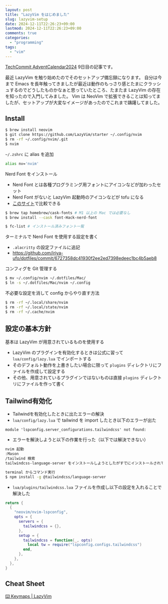 ```yaml
---
layout: post
title: "LazyVim をはじめました"
slug: lazyvim-setup
date: 2024-12-11T22:26:23+09:00
lastmod: 2024-12-11T22:26:23+09:00
comments: true
categories:
  - "programming"
tags:
  - "vim"
---
```


[TechCommit AdventCalendar2024](https://adventar.org/calendars/10584) 9日目の記事です。

最近 LazyVim を触り始めたのでそのセットアップ備忘録になります。
自分は今まで Emacs を長年触ってきましたが最近は動作のもっさり感とたまにクラッシュするのでどうしたものかなぁと思っていたところ、たまたま LazyVim の存在を知ったので入門してみました。
Vim は NeoVim で拡張できることは知ってましたが、セットアップが大変なイメージがあったのでこれまで躊躇してました。

## Install

```bash
$ brew install neovim
$ git clone https://github.com/LazyVim/starter ~/.config/nvim
$ rm -rf ~/.config/nvim/.git
$ nvim
```

`~/.zshrc` に alias を追加

```bash
alias nv='nvim'
```

Nerd Font をインストール

- Nerd Font とは各種プログラミング用フォントにアイコンなどが加わったセット
- Nerd Font がないと LazyVim 起動時のアイコンなどが tofu になる
- [このサイト](https://www.programmingfonts.org)で比較できる

```bash
$ brew tap homebrew/cask-fonts # M1 以上の Mac では必要なし
$ brew install --cask font-Hack-nerd-font

$ fc-list # インストール済みフォント一覧
```

ターミナルで Nerd Font を使用する設定を書く

- `.alacritty` の設定ファイルに追記
- https://github.com/iriya-ufo/dotfiles/commit/6727358dc41930f2ee2ed7398edeec1bc4b5aeb8

コンフィグを Git 管理する

```bash
$ mv ~/.config/nvim ~/.dotfiles/Mac/
$ ln -s ~/.dotfiles/Mac/nvim ~/.config
```

不必要な設定を消して config からやり直す方法

```bash
$ rm -rf ~/.local/share/nvim
$ rm -rf ~/.local/state/nvim
$ rm -rf ~/.cache/nvim
```

## 設定の基本方針

基本は LazyVim が用意されているものを使用する

- LazyVim のプラグインを有効化するときは公式に習って `lua/config/lazy.lua` でインポートする
- そのデフォルト動作を上書きしたい場合に限って `plugins` ディレクトリにファイルを作成して設定する
- その他、用意されているプラグインではないものは直接 `plugins` ディレクトリにファイルを作って書く

## Tailwind有効化

- Tailwindを有効化したときに出たエラーの解決
- `lua/config/lazy.lua` で tailwind を import したとき以下のエラーが出た

```
module 'lspconfig.server_configurations.tailwindcss' not found:
```

- エラーを解決しようと以下の作業を行った（以下では解決できない）

```bash
nvim 起動
:Mason
/tailwind 検索
tailwindcss-language-server をインストールしようとしたがすでにインストールされていた

terminal からコマンド実行
$ npm install -g @tailwindcss/language-server
```

- `lua/plugins/tailwindcss.lua` ファイルを作成し以下の設定を入れることで解決した

```lua
return {
  {
    "neovim/nvim-lspconfig",
    opts = {
      servers = {
        tailwindcss = {},
      },
      setup = {
        tailwindcss = function(_, opts)
          local tw = require("lspconfig.configs.tailwindcss")
        end,
      },
    },
  },
}
```

## Cheat Sheet

[⌨️ Keymaps | LazyVim](https://www.lazyvim.org/keymaps)

